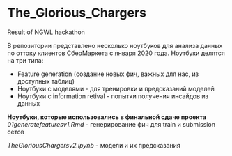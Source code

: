 # The_Glorious_Chargers
Result of NGWL hackathon

В репозитории представлено несколько ноутбуков для анализа данных по оттоку клиентов СберМаркета с января 2020 года.
Ноутбуки делятся на три типа:
*  Feature generation (создание новых фич, важных для нас, из доступных таблиц)
*  Ноутбуки с моделями - для тренировки и предсказаний моделей
* Ноутбуки с information retival - попытки получения инсайдов из данных

**Ноутбуки, которые использовались в финальной сдаче проекта**
*01generatefeaturesv1.Rmd* - генерирование фич для train и submission сетов

*TheGloriousChargersv2.ipynb* - модели и их предсказания

